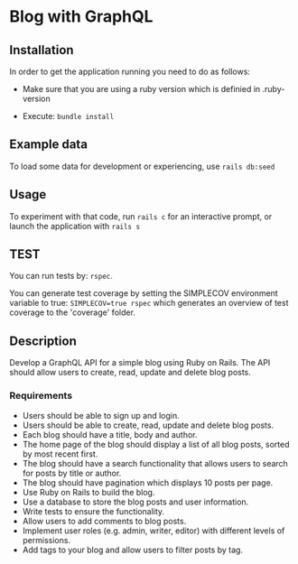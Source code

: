 # Blog with GraphQL

## Installation

In order to get the application running you need to do as follows:

- Make sure that you are using a ruby version which is definied in .ruby-version

- Execute: `bundle install`

## Example data

To load some data for development or experiencing, use `rails db:seed`

## Usage

To experiment with that code, run `rails c` for an interactive prompt, or launch the application with `rails s`

## TEST

You can run tests by: `rspec`.

You can generate test coverage by setting the SIMPLECOV environment variable to true: `SIMPLECOV=true rspec` which generates an overview of test coverage to the 'coverage' folder.

## Description
Develop a GraphQL API for a simple blog using Ruby on Rails. The API should allow
users to create, read, update and delete blog posts.
### Requirements
- Users should be able to sign up and login.
- Users should be able to create, read, update and delete blog posts.
- Each blog should have a title, body and author.
- The home page of the blog should display a list of all blog posts, sorted by most recent
first.
- The blog should have a search functionality that allows users to search for posts by
title or author.
- The blog should have pagination which displays 10 posts per page.
- Use Ruby on Rails to build the blog.
- Use a database to store the blog posts and user information.
- Write tests to ensure the functionality.
- Allow users to add comments to blog posts.
- Implement user roles (e.g. admin, writer, editor) with different levels of permissions.
- Add tags to your blog and allow users to filter posts by tag.
